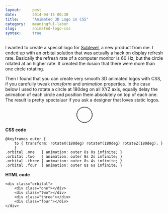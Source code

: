 ```yaml
---
layout:     post
date:       2014-04-15 00:30
title:      "Animated 3D Logo in CSS"
category:   meaningful-labor
slug:       animated-logo-css
syntax:     true
---
```


I wanted to create a special logo for [Sublevel](http://sublevel.net/), a new product from me. I ended up with [an orbital solution](http://cssdeck.com/labs/single-element-orbitals) that was actually a hack on display refresh rate. Basically the refresh rate of a computer monitor is 60 Hz, but the circle rotated at an higher rate. It created the ilusion that there were more than one circle rotating.

Then I found that you can create very smooth 3D animated logos with CSS, if you carefully tweak *transform* and *animation* properties. In the case below I used to rotate a circle at 180deg on all XYZ axis, equally delay the animation of each circle and position them absolutely on top of each one. The result is pretty spectaluar if you ask a designer that loves static logos.

<div class="frame">
    <div class="orbital">
        <div class="one"></div>
        <div class="two"></div>
        <div class="three"></div>
        <div class="four"></div>
    </div>
</div>

**CSS code**

    @keyframes outer {
        to { transform: rotateX(180deg) rotateY(180deg) rotateZ(180deg); }
        }
    .orbital .one   { animation: outer 8s 0s infinite; }
    .orbital .two   { animation: outer 8s 2s infinite; }
    .orbital .three { animation: outer 8s 4s infinite; }
    .orbital .four  { animation: outer 8s 6s infinite; }

**HTML code**

    <div class="orbital">
        <div class="one"></div>
        <div class="two"></div>
        <div class="three"></div>
        <div class="four"></div>
    </div>

<style type="text/css">
@-webkit-keyframes outer {
    to {
        -webkit-transform: rotateX(180deg) rotateY(180deg) rotateZ(180deg);
        }
    }
@keyframes outer {
    to {
        transform: rotateX(180deg) rotateY(180deg) rotateZ(180deg);
        }
    }
.orbital {
    width: 50px;
    height: 50px;
    position: relative;
    margin: 0 auto;
    }
.orbital > div {
    width: 48px;
    height: 48px;
    position: absolute;
    display: block;
    border: 1px black solid;
    border-radius: 25px;
    }
.orbital .one {
    -webkit-animation: outer 8s 0s infinite;
    animation: outer 8s 0s infinite;
    }
.orbital .two {
    -webkit-animation: outer 8s 2s infinite;
    animation: outer 8s 2s infinite;
    }
.orbital .three {
    -webkit-animation: outer 8s 4s infinite;
    animation: outer 8s 4s infinite;
    }
.orbital .four {
    -webkit-animation: outer 8s 6s infinite;
    animation: outer 8s 6s infinite;
    }
</style>
